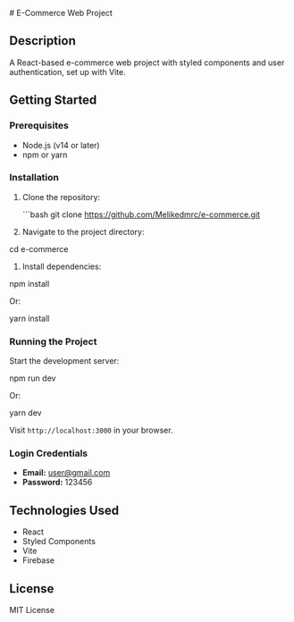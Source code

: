 \# E-Commerce Web Project

## Description

A React-based e-commerce web project with styled components and user authentication, set up with Vite.

## Getting Started

### Prerequisites

- Node.js (v14 or later)
- npm or yarn

### Installation

1. Clone the repository:

   \`\`\`bash
   git clone https://github.com/Melikedmrc/e-commerce.git

1.  Navigate to the project directory:

cd e-commerce

1.  Install dependencies:


npm install 

Or:

yarn install

### Running the Project

Start the development server:

npm run dev

Or:

yarn dev

Visit `http://localhost:3000` in your browser.

### Login Credentials

*   **Email:** user@gmail.com
*   **Password:** 123456

## Technologies Used

*   React
*   Styled Components
*   Vite
*   Firebase

## License

MIT License
